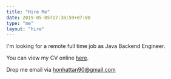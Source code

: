 ```yaml
---
title: "Hire Me"
date: 2019-05-05T17:38:59+07:00
type: "me"
layout: "hire"
---
```


I'm looking for a remote full time job as Java Backend Engineer.

You can view my CV online [here][cv].

Drop me email via honhattan90@gmail.com

[cv]: /me/cv